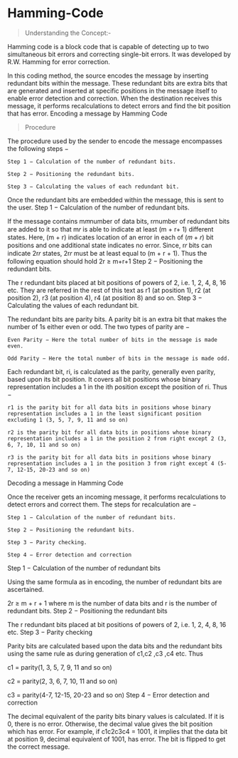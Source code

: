 # Hamming-Code
> Understanding the Concept:-

Hamming code is a block code that is capable of detecting up to two simultaneous bit errors and correcting single-bit errors. It was developed by R.W. Hamming for error correction.

In this coding method, the source encodes the message by inserting redundant bits within the message. These redundant bits are extra bits that are generated and inserted at specific positions in the message itself to enable error detection and correction. When the destination receives this message, it performs recalculations to detect errors and find the bit position that has error.
Encoding a message by Hamming Code

> Procedure

The procedure used by the sender to encode the message encompasses the following steps −

    Step 1 − Calculation of the number of redundant bits.

    Step 2 − Positioning the redundant bits.

    Step 3 − Calculating the values of each redundant bit.

Once the redundant bits are embedded within the message, this is sent to the user.
Step 1 − Calculation of the number of redundant bits.

If the message contains m𝑚number of data bits, r𝑟number of redundant bits are added to it so that m𝑟 is able to indicate at least (m + r+ 1) different states. Here, (m + r) indicates location of an error in each of (𝑚 + 𝑟) bit positions and one additional state indicates no error. Since, r𝑟 bits can indicate 2r𝑟 states, 2r𝑟 must be at least equal to (m + r + 1). Thus the following equation should hold  2r ≥ m+r+1
Step 2 − Positioning the redundant bits.

The r redundant bits placed at bit positions of powers of 2, i.e. 1, 2, 4, 8, 16 etc. They are referred in the rest of this text as r1 (at position 1), r2 (at position 2), r3 (at position 4), r4 (at position 8) and so on.
Step 3 − Calculating the values of each redundant bit.

The redundant bits are parity bits. A parity bit is an extra bit that makes the number of 1s either even or odd. The two types of parity are −

    Even Parity − Here the total number of bits in the message is made even.

    Odd Parity − Here the total number of bits in the message is made odd.

Each redundant bit, ri, is calculated as the parity, generally even parity, based upon its bit position. It covers all bit positions whose binary representation includes a 1 in the ith position except the position of ri. Thus −

    r1 is the parity bit for all data bits in positions whose binary representation includes a 1 in the least significant position excluding 1 (3, 5, 7, 9, 11 and so on)

    r2 is the parity bit for all data bits in positions whose binary representation includes a 1 in the position 2 from right except 2 (3, 6, 7, 10, 11 and so on)

    r3 is the parity bit for all data bits in positions whose binary representation includes a 1 in the position 3 from right except 4 (5-7, 12-15, 20-23 and so on)

Decoding a message in Hamming Code

Once the receiver gets an incoming message, it performs recalculations to detect errors and correct them. The steps for recalculation are −

    Step 1 − Calculation of the number of redundant bits.

    Step 2 − Positioning the redundant bits.

    Step 3 − Parity checking.

    Step 4 − Error detection and correction

Step 1 − Calculation of the number of redundant bits

Using the same formula as in encoding, the number of redundant bits are ascertained.

2r ≥ m + r + 1 where m is the number of data bits and r is the number of redundant bits.
Step 2 − Positioning the redundant bits

The r redundant bits placed at bit positions of powers of 2, i.e. 1, 2, 4, 8, 16 etc.
Step 3 − Parity checking

Parity bits are calculated based upon the data bits and the redundant bits using the same rule as during generation of c1,c2 ,c3 ,c4 etc. Thus

c1 = parity(1, 3, 5, 7, 9, 11 and so on)

c2 = parity(2, 3, 6, 7, 10, 11 and so on)

c3 = parity(4-7, 12-15, 20-23 and so on)
Step 4 − Error detection and correction

The decimal equivalent of the parity bits binary values is calculated. If it is 0, there is no error. Otherwise, the decimal value gives the bit position which has error. For example, if c1c2c3c4 = 1001, it implies that the data bit at position 9, decimal equivalent of 1001, has error. The bit is flipped to get the correct message.
